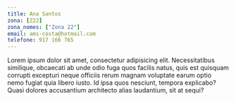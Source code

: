 ```yaml
---
title: Ana Santos
zona: [Z22]
zona_nomes: ["Zona 22"]
email: ams-costa@hotmail.com
telefone: 917 166 765
---
```


Lorem ipsum dolor sit amet, consectetur adipisicing elit. Necessitatibus similique, obcaecati ab unde odio fuga quos facilis natus, quis est quisquam corrupti excepturi neque officiis rerum magnam voluptate earum optio nemo fugiat quia libero iusto. Id ipsa quos nesciunt, tempora explicabo? Quasi dolores accusantium architecto alias laudantium, sit at sequi?
